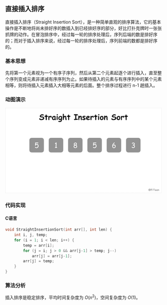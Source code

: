 ## 直接插入排序

直接插入排序（Straight Insertion Sort），是一种简单直观的排序算法，它的基本操作是不断地将尚未排好序的数插入到已经排好序的部分，好比打扑克牌时一张张抓牌的动作。在冒泡排序中，经过每一轮的排序处理后，序列后端的数是排好序的；而对于插入排序来说，经过每一轮的排序处理后，序列前端的数都是排好序的。

### 基本思想

先将第一个元素视为一个有序子序列，然后从第二个元素起逐个进行插入，直至整个序列变成元素非递减有序序列为止。如果待插入的元素与有序序列中的某个元素相等，则将待插入元素插入大相等元素的后面。整个排序过程进行 n-1 趟插入。

### 动图演示

![](straight-insertion-sort.gif)

### 代码实现

#### C语言


```c
void StraightInsertionSort(int arr[], int len) {
    int i, j, temp;
	for (i = 1; i < len; i++) {
		temp = arr[i];
		for (j = i; j > 0 && arr[j-1] > temp; j--)
			arr[j] = arr[j-1];
		arr[j] = temp;
	}
}
```
### 算法分析

插入排序是稳定排序，平均时间复杂度为 $O(n^2)$，空间复杂度为 $O(1)$。
